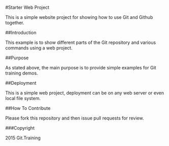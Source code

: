 #Starter Web Project

This is a simple website project for showing how to use Git and Github together.

##Introduction

This example is to show different parts of the Git repository and various commands using a web project.

##Purpose

As stated above, the main purpose is to provide simple examples for Git training demos.

##Deployment

This is a simple web project, deployment can be on any web server or even local file system.

##How To Contribute

Please fork this repository and then issue pull requests for review.

###Copyright

2015 Git.Training